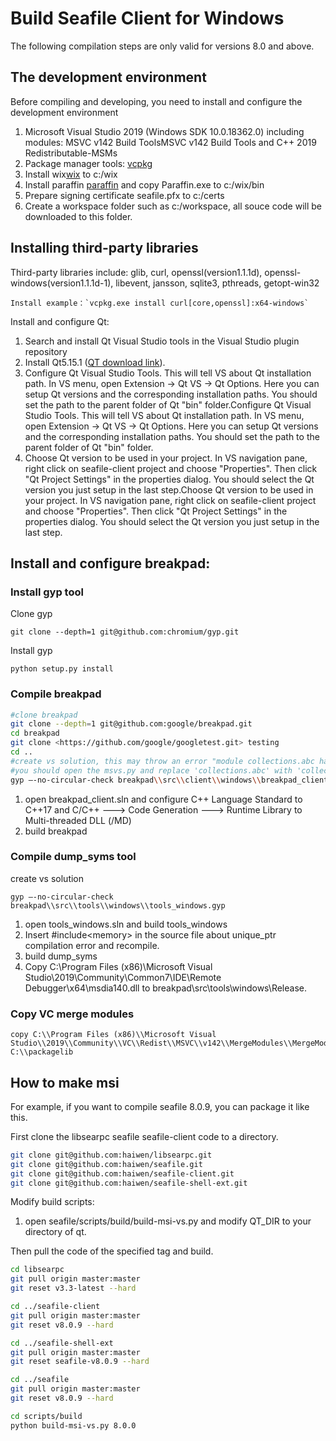 # Build Seafile Client for Windows

The following compilation steps are only valid for versions 8.0 and above.

## The development environment

Before compiling and developing, you need to install and configure the development environment

1. Microsoft Visual Studio 2019 (Windows SDK 10.0.18362.0) including modules: MSVC v142 Build ToolsMSVC v142 Build Tools and C++ 2019 Redistributable-MSMs
2. Package manager tools: [vcpkg](https://docs.microsoft.com/en-us/cpp/build/vcpkg?view=vs-2019)
3. Install wix[wix](https://github.com/wixtoolset/wix3/releases/tag/wix3111rtm) to c:/wix
4. Install paraffin [paraffin](https://github.com/Wintellect/Paraffin/releases) and copy Paraffin.exe to c:/wix/bin
5. Prepare signing certificate seafile.pfx to c:/certs
6. Create a workspace folder such as c:/workspace, all souce code will be downloaded to this folder.

## Installing third-party libraries

Third-party libraries include: glib, curl, openssl(version1.1.1d), openssl-windows(version1.1.1d-1), libevent, jansson, sqlite3, pthreads, getopt-win32

```
Install example：`vcpkg.exe install curl[core,openssl]:x64-windows`

```

Install and configure Qt:

1. Search and install Qt Visual Studio tools in the Visual Studio plugin repository
2. Install Qt5.15.1 ([QT download link](http://download.qt.io/archive/qt/)).
3. Configure Qt Visual Studio Tools. This will tell VS about Qt installation path. In VS menu, open Extension -> Qt VS -> Qt Options. Here you can setup Qt versions and the corresponding installation paths. You should set the path to the parent folder of Qt "bin" folder.Configure Qt Visual Studio Tools. This will tell VS about Qt installation path. In VS menu, open Extension -> Qt VS -> Qt Options. Here you can setup Qt versions and the corresponding installation paths. You should set the path to the parent folder of Qt "bin" folder.
4. Choose Qt version to be used in your project. In VS navigation pane, right click on seafile-client project and choose "Properties". Then click "Qt Project Settings" in the properties dialog. You should select the Qt version you just setup in the last step.Choose Qt version to be used in your project. In VS navigation pane, right click on seafile-client project and choose "Properties". Then click "Qt Project Settings" in the properties dialog. You should select the Qt version you just setup in the last step.

## Install and configure breakpad:

### Install gyp tool

Clone gyp

```
git clone --depth=1 git@github.com:chromium/gyp.git

```

Install gyp 

```
python setup.py install

```

### Compile breakpad

```bash
#clone breakpad
git clone --depth=1 git@github.com:google/breakpad.git
cd breakpad
git clone <https://github.com/google/googletest.git> testing
cd ..
#create vs solution, this may throw an error "module collections.abc has no attribute OrderedDict",
#you should open the msvs.py and replace 'collections.abc' with 'collections'.
gyp –-no-circular-check breakpad\\src\\client\\windows\\breakpad_client.gyp

```

1. open breakpad_client.sln and configure C++ Language Standard to C++17 and C/C++ ---> Code Generation ---> Runtime Library to  Multi-threaded DLL (/MD)
2. build breakpad

### Compile dump_syms tool

create vs solution

```
gyp –-no-circular-check breakpad\\src\\tools\\windows\\tools_windows.gyp

```

1. open tools_windows.sln and build tools_windows
2. Insert #include\<memory> in the source file about unique_ptr compilation error and recompile.
3. build dump_syms
4. Copy C:\\Program Files (x86)\\Microsoft Visual Studio\\2019\\Community\\Common7\\IDE\\Remote Debugger\\x64\\msdia140.dll to breakpad\\src\\tools\\windows\\Release.

### Copy VC merge modules

```
copy C:\\Program Files (x86)\\Microsoft Visual Studio\\2019\\Community\\VC\\Redist\\MSVC\\v142\\MergeModules\\MergeModules\\Microsoft_VC142_CRT_x64.msm C:\\packagelib

```

## How to make msi

For example, if you want to compile seafile 8.0.9, you can package it like this.

First clone the libsearpc seafile seafile-client code to a directory.

```bash
git clone git@github.com:haiwen/libsearpc.git
git clone git@github.com:haiwen/seafile.git
git clone git@github.com:haiwen/seafile-client.git
git clone git@github.com:haiwen/seafile-shell-ext.git

```

Modify build scripts:

1. open seafile/scripts/build/build-msi-vs.py and modify QT_DIR to your directory of qt.

Then pull the code of the specified tag and build.

```bash
cd libsearpc
git pull origin master:master
git reset v3.3-latest --hard

cd ../seafile-client
git pull origin master:master
git reset v8.0.9 --hard

cd ../seafile-shell-ext
git pull origin master:master
git reset seafile-v8.0.9 --hard

cd ../seafile
git pull origin master:master
git reset v8.0.9 --hard

cd scripts/build
python build-msi-vs.py 8.0.0

```


